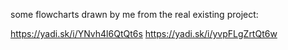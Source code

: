 some flowcharts drawn by me from the real existing project:

https://yadi.sk/i/YNvh4l6QtQt6s
https://yadi.sk/i/yvpFLgZrtQt6w